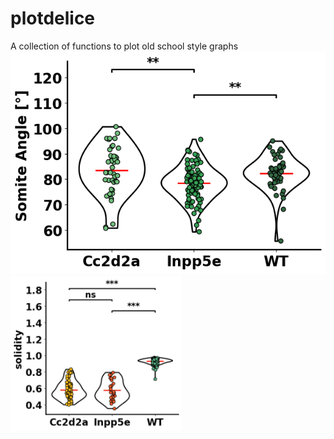 # plotdelice
A collection of functions to plot old school style graphs
![alt text](assets/image.png)
![alt text](assets/image-1.png)